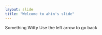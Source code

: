 ```yaml
---
layout: slide
title: "Welcome to ahin's slide"
---
```

Something Witty
Use the left arrow to go back 
